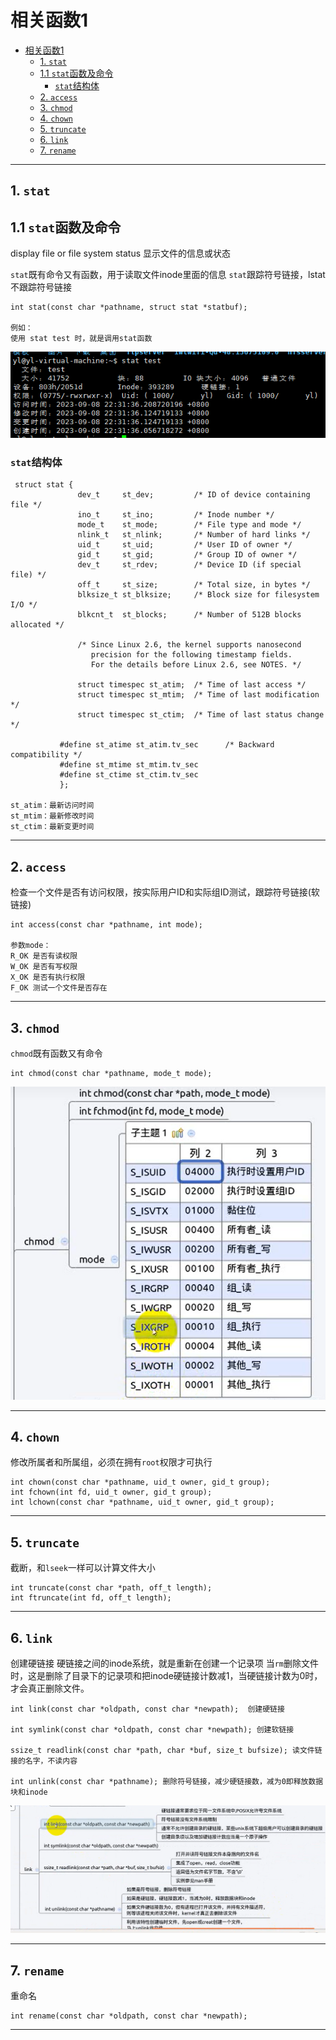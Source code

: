 # 相关函数1

- [相关函数1](#相关函数1)
  - [1. `stat`](#1-stat)
  - [1.1 `stat`函数及命令](#11-stat函数及命令)
    - [`stat`结构体](#stat结构体)
  - [2. `access`](#2-access)
  - [3. `chmod`](#3-chmod)
  - [4. `chown`](#4-chown)
  - [5. `truncate`](#5-truncate)
  - [6. `link`](#6-link)
  - [7. `rename`](#7-rename)

---

## 1. `stat`

## 1.1 `stat`函数及命令

display file or file system status 显示文件的信息或状态

`stat`既有命令又有函数，用于读取文件inode里面的信息
`stat`跟踪符号链接，lstat不跟踪符号链接

```Linux
int stat(const char *pathname, struct stat *statbuf);

例如：
使用 stat test 时，就是调用stat函数
```

![stat](images/2023-09-13-11-11-15.png)

### `stat`结构体

```Linux
 struct stat {
               dev_t     st_dev;         /* ID of device containing file */
               ino_t     st_ino;         /* Inode number */
               mode_t    st_mode;        /* File type and mode */
               nlink_t   st_nlink;       /* Number of hard links */
               uid_t     st_uid;         /* User ID of owner */
               gid_t     st_gid;         /* Group ID of owner */
               dev_t     st_rdev;        /* Device ID (if special file) */
               off_t     st_size;        /* Total size, in bytes */
               blksize_t st_blksize;     /* Block size for filesystem I/O */
               blkcnt_t  st_blocks;      /* Number of 512B blocks allocated */

               /* Since Linux 2.6, the kernel supports nanosecond
                  precision for the following timestamp fields.
                  For the details before Linux 2.6, see NOTES. */

               struct timespec st_atim;  /* Time of last access */
               struct timespec st_mtim;  /* Time of last modification */
               struct timespec st_ctim;  /* Time of last status change */

           #define st_atime st_atim.tv_sec      /* Backward compatibility */
           #define st_mtime st_mtim.tv_sec
           #define st_ctime st_ctim.tv_sec
           };

st_atim：最新访问时间
st_mtim：最新修改时间
st_ctim：最新变更时间
```

---

## 2. `access`

检查一个文件是否有访问权限，按实际用户ID和实际组ID测试，跟踪符号链接(软链接)

```Linux
int access(const char *pathname, int mode);  

参数mode：
R_OK 是否有读权限
W_OK 是否有写权限
X_OK 是否有执行权限 
F_OK 测试一个文件是否存在
```

---

## 3. `chmod`

`chmod`既有函数又有命令

```Linux
int chmod(const char *pathname, mode_t mode);
```

![chmod](images/2023-09-13-18-50-32.png)

---

## 4. `chown`

修改所属者和所属组，必须在拥有`root`权限才可执行

```Linux
int chown(const char *pathname, uid_t owner, gid_t group);
int fchown(int fd, uid_t owner, gid_t group);
int lchown(const char *pathname, uid_t owner, gid_t group);
```

---

## 5. `truncate`

截断，和`lseek`一样可以计算文件大小

```Linux
int truncate(const char *path, off_t length);
int ftruncate(int fd, off_t length);
```

---

## 6. `link`

创建硬链接
硬链接之间的inode系统，就是重新在创建一个记录项
当`rm`删除文件时，这是删除了目录下的记录项和把inode硬链接计数减1，当硬链接计数为0时，才会真正删除文件。

```Linux
int link(const char *oldpath, const char *newpath);  创建硬链接

int symlink(const char *oldpath, const char *newpath); 创建软链接

ssize_t readlink(const char *path, char *buf, size_t bufsize); 读文件链接的名字，不读内容

int unlink(const char *pathname); 删除符号链接，减少硬链接数，减为0即释放数据块和inode
```

![硬链接](images/2023-09-13-19-43-47.png)

---

## 7. `rename`

重命名

```Linux
int rename(const char *oldpath, const char *newpath);
```

---
